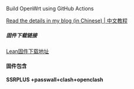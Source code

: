 
Build OpenWrt using GitHub Actions

[Read the details in my blog (in Chinese) | 中文教程](https://p3terx.com/archives/build-openwrt-with-github-actions.html)

##### 固件下载链接

[Lean固件下载地址](https://github.com/kenzok8/LEDE-x86_64/actions)


#### 固件包含

#### SSRPLUS +passwall+clash+openclash
